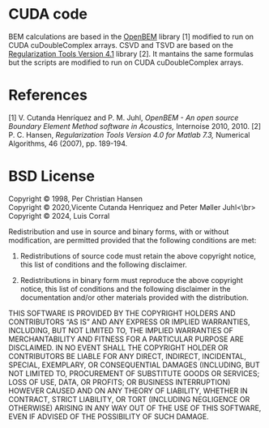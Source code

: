 # CUDA code

BEM calculations are based in the [OpenBEM](http://openbem.dk/) library [1] modified to run on CUDA cuDoubleComplex arrays. CSVD and TSVD are based on the [Regularization Tools Version 4.1](http://www2.compute.dtu.dk/~pcha/Regutools/) library [2]. It mantains the same formulas but the scripts are modified to run on CUDA cuDoubleComplex arrays.

# References

[1] V. Cutanda Henríquez and P. M. Juhl, *OpenBEM - An open source Boundary Element Method software in Acoustics,* Internoise 2010, 2010.
[2] P. C. Hansen, *Regularization Tools Version 4.0 for Matlab 7.3,* Numerical Algorithms, 46 (2007), pp. 189-194. 

# BSD License
Copyright © 1998, Per Christian Hansen<br/>
Copyright © 2020,Vicente Cutanda Henriquez and Peter Møller Juhl<\br>
Copyright © 2024, Luis Corral

Redistribution and use in source and binary forms, with or without modification, are permitted provided that the following conditions are met:

1. Redistributions of source code must retain the above copyright notice, this list of conditions and the following disclaimer.

2. Redistributions in binary form must reproduce the above copyright notice, this list of conditions and the following disclaimer in the documentation and/or other materials provided with the distribution.

THIS SOFTWARE IS PROVIDED BY THE COPYRIGHT HOLDERS AND CONTRIBUTORS “AS IS” AND ANY EXPRESS OR IMPLIED WARRANTIES, INCLUDING, BUT NOT LIMITED TO, THE IMPLIED WARRANTIES OF MERCHANTABILITY AND FITNESS FOR A PARTICULAR PURPOSE ARE DISCLAIMED. IN NO EVENT SHALL THE COPYRIGHT HOLDER OR CONTRIBUTORS BE LIABLE FOR ANY DIRECT, INDIRECT, INCIDENTAL, SPECIAL, EXEMPLARY, OR CONSEQUENTIAL DAMAGES (INCLUDING, BUT NOT LIMITED TO, PROCUREMENT OF SUBSTITUTE GOODS OR SERVICES; LOSS OF USE, DATA, OR PROFITS; OR BUSINESS INTERRUPTION) HOWEVER CAUSED AND ON ANY THEORY OF LIABILITY, WHETHER IN CONTRACT, STRICT LIABILITY, OR TORT (INCLUDING NEGLIGENCE OR OTHERWISE) ARISING IN ANY WAY OUT OF THE USE OF THIS SOFTWARE, EVEN IF ADVISED OF THE POSSIBILITY OF SUCH DAMAGE.

